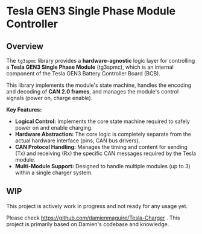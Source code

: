 # Tesla GEN3 Single Phase Module Controller

## Overview

The `tg3spmc` library provides a **hardware-agnostic** logic layer for controlling a **Tesla GEN3 Single Phase Module** (tg3spmc), which is an internal component of the Tesla GEN3 Battery Controller Board (BCB).

This library implements the module's state machine, handles the encoding and decoding of **CAN 2.0 frames**, and manages the module's control signals (power on, charge enable).

**Key Features:**

  * **Logical Control:** Implements the core state machine required to safely power on and enable charging.
  * **Hardware Abstraction:** The core logic is completely separate from the actual hardware interface (pins, CAN bus drivers).
  * **CAN Protocol Handling:** Manages the timing and content for sending (Tx) and receiving (Rx) the specific CAN messages required by the Tesla module.
  * **Multi-Module Support:** Designed to handle multiple modules (up to 3) within a single charger system.

## WIP
This project is actively work in progress and not ready for any usage yet.

Please check https://github.com/damienmaguire/Tesla-Charger .
This project is primarily based on Damien's codebase and knowledge.
